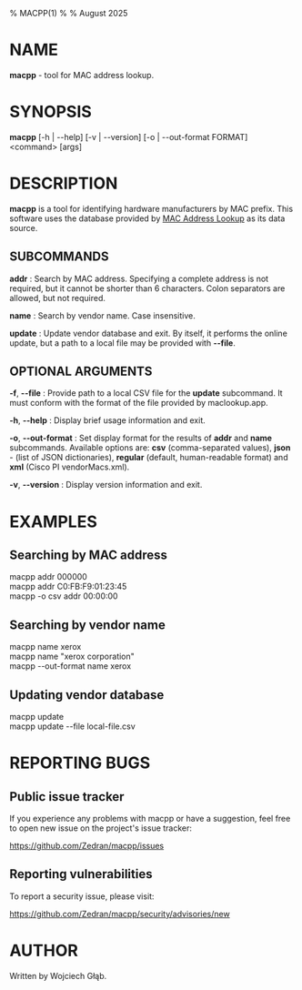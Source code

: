 % MACPP(1)
%
% August 2025

# NAME

**macpp** - tool for MAC address lookup.

# SYNOPSIS

**macpp** \[-h | \--help] \[-v | \--version] \[-o | \--out-format FORMAT] \<command> \[args]

# DESCRIPTION

**macpp** is a tool for identifying hardware manufacturers by MAC prefix. This software uses the database provided by [MAC Address Lookup](https://maclookup.app) as its data source.

## SUBCOMMANDS

**addr**
: Search by MAC address. Specifying a complete address is not required, but it cannot be shorter than 6 characters. Colon separators are allowed, but not required.

**name**
: Search by vendor name. Case insensitive.

**update**
: Update vendor database and exit. By itself, it performs the online update, but a path to a local file may be provided with **\--file**.

## OPTIONAL ARGUMENTS

**-f**, **\--file**
: Provide path to a local CSV file for the **update** subcommand. It must conform with the format of the file provided by maclookup.app.

**-h**, **\--help**
: Display brief usage information and exit.

**-o**, **\--out-format**
: Set display format for the results of **addr** and **name** subcommands. Available options are: **csv** (comma-separated values), **json** - (list of JSON dictionaries), **regular** (default, human-readable format) and **xml** (Cisco PI vendorMacs.xml).

**-v**, **\--version**
: Display version information and exit.

# EXAMPLES

## Searching by MAC address

macpp addr 000000  
macpp addr C0:FB:F9:01:23:45  
macpp -o csv addr 00:00:00

## Searching by vendor name

macpp name xerox  
macpp name "xerox corporation"  
macpp \--out-format name xerox

## Updating vendor database

macpp update  
macpp update \--file local-file.csv

# REPORTING BUGS

## Public issue tracker

If you experience any problems with macpp or have a suggestion, feel free to open new issue on the project's issue tracker:

https://github.com/Zedran/macpp/issues

## Reporting vulnerabilities

To report a security issue, please visit:

https://github.com/Zedran/macpp/security/advisories/new

# AUTHOR

Written by Wojciech Głąb.
